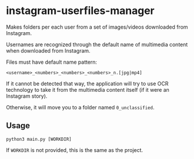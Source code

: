 # instagram-userfiles-manager

Makes folders per each user from a set of images/videos downloaded from Instagram.

Usernames are recognized through the default name of multimedia content when downloaded from Instagram.

Files must have default name pattern:

```<username>_<numbers>_<numbers>_<numbers>_n.[jpg|mp4]```

If it cannot be detected that way, the application will try to use OCR technology to take it from the multimedia content itself (if it were an Instagram story).

Otherwise, it will move you to a folder named `0_unclassified`.

## Usage

```
python3 main.py [WORKDIR]
```

If `WORKDIR` is not provided, this is the same as the project.
